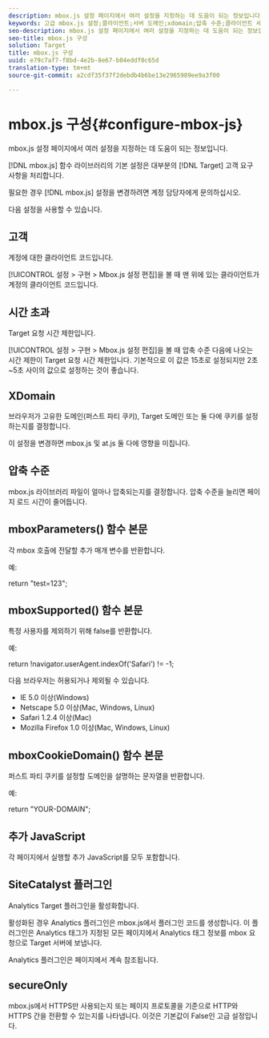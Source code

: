 ```yaml
---
description: mbox.js 설정 페이지에서 여러 설정을 지정하는 데 도움이 되는 정보입니다.
keywords: 고급 mbox.js 설정;클라이언트;서버 도메인;xdomain;압축 수준;클라이언트 세션 ID 지원;secureOnly;클라이언트 pc id 지원;페이지 전달;참조 url;트래픽 수준;트래픽 기간;mboxParameters() 함수 본문;mboxSupported() 함수 본문;mboxCookieDomain() 함수 본문;추가 JavaScript;SiteCatalyst 플러그인;mbox.js를 자동 압축 해제 JavaScript;깜박임;본문 숨김;본문 숨기기
seo-description: mbox.js 설정 페이지에서 여러 설정을 지정하는 데 도움이 되는 정보입니다.
seo-title: mbox.js 구성
solution: Target
title: mbox.js 구성
uuid: e79c7af7-f8bd-4e2b-8e67-b04eddf0c65d
translation-type: tm+mt
source-git-commit: a2cdf35f37f2debdb4b6be13e2965989ee9a3f00

---
```



# mbox.js 구성{#configure-mbox-js}

mbox.js 설정 페이지에서 여러 설정을 지정하는 데 도움이 되는 정보입니다.

[!DNL mbox.js] 함수 라이브러리의 기본 설정은 대부분의 [!DNL Target] 고객 요구 사항을 처리합니다.

필요한 경우 [!DNL mbox.js] 설정을 변경하려면 계정 담당자에게 문의하십시오.

다음 설정을 사용할 수 있습니다.

## 고객

계정에 대한 클라이언트 코드입니다.

[!UICONTROL 설정 &gt; 구현 &gt; Mbox.js 설정 편집]을 볼 때 맨 위에 있는 클라이언트가 계정의 클라이언트 코드입니다.

## 시간 초과

Target 요청 시간 제한입니다.

[!UICONTROL 설정 &gt; 구현 &gt; Mbox.js 설정 편집]을 볼 때 압축 수준 다음에 나오는 시간 제한이 Target 요청 시간 제한입니다. 기본적으로 이 값은 15초로 설정되지만 2초~5초 사이의 값으로 설정하는 것이 좋습니다.

## XDomain

브라우저가 고유한 도메인(퍼스트 파티 쿠키), Target 도메인 또는 둘 다에 쿠키를 설정하는지를 결정합니다.

이 설정을 변경하면 mbox.js 및 at.js 둘 다에 영향을 미칩니다.

## 압축 수준

mbox.js 라이브러리 파일이 얼마나 압축되는지를 결정합니다. 압축 수준을 늘리면 페이지 로드 시간이 줄어듭니다.

## mboxParameters() 함수 본문

각 mbox 호출에 전달할 추가 매개 변수를 반환합니다.

예:

return &quot;test=123&quot;;

## mboxSupported() 함수 본문

특정 사용자를 제외하기 위해 false를 반환합니다.

예:

return !navigator.userAgent.indexOf(&#39;Safari&#39;) != -1;

다음 브라우저는 허용되거나 제외될 수 있습니다.

* IE 5.0 이상(Windows)
* Netscape 5.0 이상(Mac, Windows, Linux)
* Safari 1.2.4 이상(Mac)
* Mozilla Firefox 1.0 이상(Mac, Windows, Linux)

## mboxCookieDomain() 함수 본문

퍼스트 파티 쿠키를 설정할 도메인을 설명하는 문자열을 반환합니다.

예:

return &quot;YOUR-DOMAIN&quot;;

## 추가 JavaScript

각 페이지에서 실행할 추가 JavaScript를 모두 포함합니다.

## SiteCatalyst 플러그인

Analytics Target 플러그인을 활성화합니다.

활성화된 경우 Analytics 플러그인은 mbox.js에서 플러그인 코드를 생성합니다. 이 플러그인은 Analytics 태그가 지정된 모든 페이지에서 Analytics 태그 정보를 mbox 요청으로 Target 서버에 보냅니다.

Analytics 플러그인은 페이지에서 계속 참조됩니다.

## secureOnly

mbox.js에서 HTTPS만 사용되는지 또는 페이지 프로토콜을 기준으로 HTTP와 HTTPS 간을 전환할 수 있는지를 나타냅니다. 이것은 기본값이 False인 고급 설정입니다.